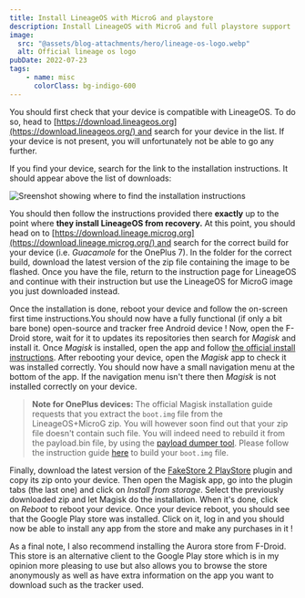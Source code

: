 ```yaml
---
title: Install LineageOS with MicroG and playstore
description: Install LineageOS with MicroG and full playstore support
image:
  src: "@assets/blog-attachments/hero/lineage-os-logo.webp"
  alt: Official lineage os logo
pubDate: 2022-07-23
tags:
    - name: misc
      colorClass: bg-indigo-600
---
```


You should first check that your device is compatible with LineageOS. To do so, head to [https://download.lineageos.org](https://download.lineageos.org/) and search for your device in the list. If your device is not present, you will unfortunately not be able to go any further.

If you find your device, search for the link to the installation instructions. It should appear above the list of downloads:

![Sreenshot showing where to find the installation instructions](@assets/blog-attachments/miscellaneous/lineage-os-downloads.png)

You should then follow the instructions provided there **exactly** up to the point where **they install LineageOS from recovery.** At this point, you should head on to [https://download.lineage.microg.org](https://download.lineage.microg.org/) and search for the correct build for your device (i.e. _Guacamole_ for the OnePlus 7). In the folder for the correct build, download the latest version of the zip file containing the image to be flashed. Once you have the file, return to the instruction page for LineageOS and continue with their instruction but use the LineageOS for MicroG image you just downloaded instead.

Once the installation is done, reboot your device and follow the on-screen first time instructions.You should now have a fully functional (if only a bit bare bone) open-source and tracker free Android device ! Now, open the F-Droid store, wait for it to updates its repositories then search for _Magisk_ and install it. Once _Magisk_ is installed, open the app and follow [the official install instructions](https://topjohnwu.github.io/Magisk/install.html). After rebooting your device, open the _Magisk_ app to check it was installed correctly. You should now have a small navigation menu at the bottom of the app. If the navigation menu isn't there then _Magisk_ is not installed correctly on your device.

> **Note for OnePlus devices:** The official Magisk installation guide requests that you extract the `boot.img` file from the LineageOS+MicroG zip. You will however soon find out that your zip file doesn't contain such file. You will indeed need to rebuild it from the payload.bin file, by using the [payload dumper tool](https://www.mediafire.com/file/pslxh616isribx6/payload_dumper.zip/file). Please follow the instruction guide [here](https://tech-latest.com/extract-boot-img-from-oneplus-oxygenos/) to build your `boot.img` file.

Finally, download the latest version of the [FakeStore 2 PlayStore](https://github.com/sn-00-x/fakestore2playstore/releases) plugin and copy its zip onto your device. Then open the Magisk app, go into the plugin tabs (the last one) and click on _Install from storage_. Select the previously downloaded zip and let Magisk do the installation. When it's done, click on _Reboot_ to reboot your device. Once your device reboot, you should see that the Google Play store was installed. Click on it, log in and you should now be able to install any app from the store and make any purchases in it !

As a final note, I also recommend installing the Aurora store from F-Droid. This store is an alternative client to the Google Play store which is in my opinion more pleasing to use but also allows you to browse the store anonymously as well as have extra information on the app you want to download such as the tracker used.
